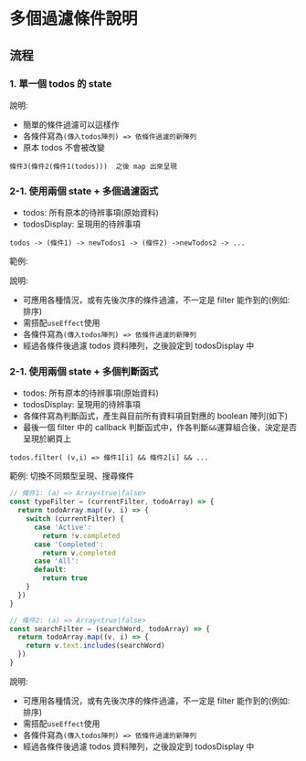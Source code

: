 # 多個過濾條件說明

## 流程

### 1. 單一個 todos 的 state

說明:

- 簡單的條件過濾可以這樣作
- 各條件寫為`(傳入todos陣列) => 依條件過濾的新陣列`
- 原本 todos 不會被改變

```text
條件3(條件2(條件1(todos)))  之後 map 出來呈現
```

### 2-1. 使用兩個 state + 多個過濾函式

- todos: 所有原本的待辨事項(原始資料)
- todosDisplay: 呈現用的待辨事項

```
todos -> (條件1) -> newTodos1 -> (條件2) ->newTodos2 -> ...
```

範例:



說明:

- 可應用各種情況，或有先後次序的條件過濾，不一定是 filter 能作到的(例如:排序)
- 需搭配`useEffect`使用
- 各條件寫為`(傳入todos陣列) => 依條件過濾的新陣列`
- 經過各條件後過濾 todos 資料陣列，之後設定到 todosDisplay 中

### 2-1. 使用兩個 state + 多個判斷函式

- todos: 所有原本的待辨事項(原始資料)
- todosDisplay: 呈現用的待辨事項
- 各條件寫為判斷函式，產生與目前所有資料項目對應的 boolean 陣列(如下)
- 最後一個 filter 中的 callback 判斷函式中，作各判斷`&&`運算組合後，決定是否呈現於網頁上

```
todos.filter( (v,i) => 條件1[i] && 條件2[i] && ...
```

範例: 切換不同類型呈現、搜尋條件

```jsx
// 條件1: (a) => Array<true|false>
const typeFilter = (currentFilter, todoArray) => {
  return todoArray.map((v, i) => {
    switch (currentFilter) {
      case 'Active':
        return !v.completed
      case 'Completed':
        return v.completed
      case 'All':
      default:
        return true
    }
  })
}

// 條件2: (a) => Array<true|false>
const searchFilter = (searchWord, todoArray) => {
  return todoArray.map((v, i) => {
    return v.text.includes(searchWord)
  })
}
```

說明:

- 可應用各種情況，或有先後次序的條件過濾，不一定是 filter 能作到的(例如:排序)
- 需搭配`useEffect`使用
- 各條件寫為`(傳入todos陣列) => 依條件過濾的新陣列`
- 經過各條件後過濾 todos 資料陣列，之後設定到 todosDisplay 中
